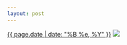 ```yaml
---
layout: post
---
```


<p>
  <time><a href="/106">{{ page.date | date: "%B %e, %Y" }}</a></time>
  <a href="/106"><img src="{{ site.assets_url }}/106-640.jpg" srcset="{{ site.assets_url }}/106-1280.jpg 1280w, {{ site.assets_url }}/106-960.jpg 960w, {{ site.assets_url }}/106-640.jpg 640w, {{ site.assets_url }}/106-320.jpg 320w" sizes="(min-width: 700px) 50vw, calc(100vw - 2rem)" /></a>
</p>
